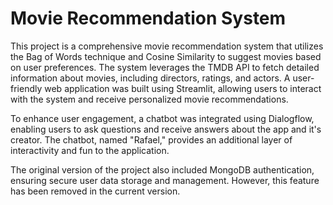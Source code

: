 # Movie Recommendation System 

This project is a comprehensive movie recommendation system that utilizes the Bag of Words technique and Cosine Similarity to suggest movies based on user preferences. The system leverages the TMDB API to fetch detailed information about movies, including directors, ratings, and actors. A user-friendly web application was built using Streamlit, allowing users to interact with the system and receive personalized movie recommendations.

To enhance user engagement, a chatbot was integrated using Dialogflow, enabling users to ask questions and receive answers about the app and it's creator. The chatbot, named "Rafael," provides an additional layer of interactivity and fun to the application.

The original version of the project also included MongoDB authentication, ensuring secure user data storage and management. However, this feature has been removed in the current version. 
